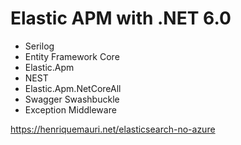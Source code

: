 # Elastic APM with .NET 6.0
- Serilog
- Entity Framework Core
- Elastic.Apm
- NEST
- Elastic.Apm.NetCoreAll
- Swagger Swashbuckle
- Exception Middleware

https://henriquemauri.net/elasticsearch-no-azure
